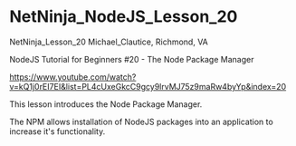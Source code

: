 # NetNinja_NodeJS_Lesson_20

NetNinja_Lesson_20
Michael_Clautice, Richmond, VA

NodeJS Tutorial for Beginners #20 - The Node Package Manager

https://www.youtube.com/watch?v=kQ1j0rEI7EI&list=PL4cUxeGkcC9gcy9lrvMJ75z9maRw4byYp&index=20

This lesson introduces the Node Package Manager. 

The NPM allows installation of NodeJS packages into an application to increase it's functionality.
